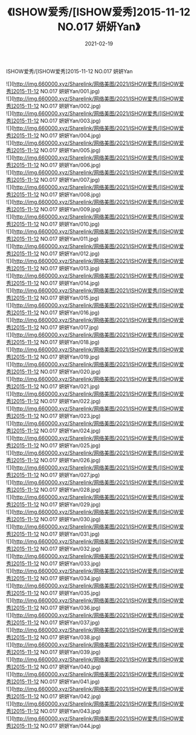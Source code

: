 ﻿---
layout: post
title:  《ISHOW爱秀/[ISHOW爱秀]2015-11-12 NO.017 妍妍Yan》
date:   2021-02-19
img: http://img.660000.xyz/Sharelink/网络美图/2021/ISHOW爱秀/[ISHOW爱秀]2015-11-12 NO.017 妍妍Yan/000.jpg
categories: [美女, 清纯, 唯美]
---

ISHOW爱秀/[ISHOW爱秀]2015-11-12 NO.017 妍妍Yan

 ![](http://img.660000.xyz/Sharelink/网络美图/2021/ISHOW爱秀/[ISHOW爱秀]2015-11-12 NO.017 妍妍Yan/001.jpg) <br>![](http://img.660000.xyz/Sharelink/网络美图/2021/ISHOW爱秀/[ISHOW爱秀]2015-11-12 NO.017 妍妍Yan/002.jpg) <br>![](http://img.660000.xyz/Sharelink/网络美图/2021/ISHOW爱秀/[ISHOW爱秀]2015-11-12 NO.017 妍妍Yan/003.jpg) <br>![](http://img.660000.xyz/Sharelink/网络美图/2021/ISHOW爱秀/[ISHOW爱秀]2015-11-12 NO.017 妍妍Yan/004.jpg) <br>![](http://img.660000.xyz/Sharelink/网络美图/2021/ISHOW爱秀/[ISHOW爱秀]2015-11-12 NO.017 妍妍Yan/005.jpg) <br>![](http://img.660000.xyz/Sharelink/网络美图/2021/ISHOW爱秀/[ISHOW爱秀]2015-11-12 NO.017 妍妍Yan/006.jpg) <br>![](http://img.660000.xyz/Sharelink/网络美图/2021/ISHOW爱秀/[ISHOW爱秀]2015-11-12 NO.017 妍妍Yan/007.jpg) <br>![](http://img.660000.xyz/Sharelink/网络美图/2021/ISHOW爱秀/[ISHOW爱秀]2015-11-12 NO.017 妍妍Yan/008.jpg) <br>![](http://img.660000.xyz/Sharelink/网络美图/2021/ISHOW爱秀/[ISHOW爱秀]2015-11-12 NO.017 妍妍Yan/009.jpg) <br>![](http://img.660000.xyz/Sharelink/网络美图/2021/ISHOW爱秀/[ISHOW爱秀]2015-11-12 NO.017 妍妍Yan/010.jpg) <br>![](http://img.660000.xyz/Sharelink/网络美图/2021/ISHOW爱秀/[ISHOW爱秀]2015-11-12 NO.017 妍妍Yan/011.jpg) <br>![](http://img.660000.xyz/Sharelink/网络美图/2021/ISHOW爱秀/[ISHOW爱秀]2015-11-12 NO.017 妍妍Yan/012.jpg) <br>![](http://img.660000.xyz/Sharelink/网络美图/2021/ISHOW爱秀/[ISHOW爱秀]2015-11-12 NO.017 妍妍Yan/013.jpg) <br>![](http://img.660000.xyz/Sharelink/网络美图/2021/ISHOW爱秀/[ISHOW爱秀]2015-11-12 NO.017 妍妍Yan/014.jpg) <br>![](http://img.660000.xyz/Sharelink/网络美图/2021/ISHOW爱秀/[ISHOW爱秀]2015-11-12 NO.017 妍妍Yan/015.jpg) <br>![](http://img.660000.xyz/Sharelink/网络美图/2021/ISHOW爱秀/[ISHOW爱秀]2015-11-12 NO.017 妍妍Yan/016.jpg) <br>![](http://img.660000.xyz/Sharelink/网络美图/2021/ISHOW爱秀/[ISHOW爱秀]2015-11-12 NO.017 妍妍Yan/017.jpg) <br>![](http://img.660000.xyz/Sharelink/网络美图/2021/ISHOW爱秀/[ISHOW爱秀]2015-11-12 NO.017 妍妍Yan/018.jpg) <br>![](http://img.660000.xyz/Sharelink/网络美图/2021/ISHOW爱秀/[ISHOW爱秀]2015-11-12 NO.017 妍妍Yan/019.jpg) <br>![](http://img.660000.xyz/Sharelink/网络美图/2021/ISHOW爱秀/[ISHOW爱秀]2015-11-12 NO.017 妍妍Yan/020.jpg) <br>![](http://img.660000.xyz/Sharelink/网络美图/2021/ISHOW爱秀/[ISHOW爱秀]2015-11-12 NO.017 妍妍Yan/021.jpg) <br>![](http://img.660000.xyz/Sharelink/网络美图/2021/ISHOW爱秀/[ISHOW爱秀]2015-11-12 NO.017 妍妍Yan/022.jpg) <br>![](http://img.660000.xyz/Sharelink/网络美图/2021/ISHOW爱秀/[ISHOW爱秀]2015-11-12 NO.017 妍妍Yan/023.jpg) <br>![](http://img.660000.xyz/Sharelink/网络美图/2021/ISHOW爱秀/[ISHOW爱秀]2015-11-12 NO.017 妍妍Yan/024.jpg) <br>![](http://img.660000.xyz/Sharelink/网络美图/2021/ISHOW爱秀/[ISHOW爱秀]2015-11-12 NO.017 妍妍Yan/025.jpg) <br>![](http://img.660000.xyz/Sharelink/网络美图/2021/ISHOW爱秀/[ISHOW爱秀]2015-11-12 NO.017 妍妍Yan/026.jpg) <br>![](http://img.660000.xyz/Sharelink/网络美图/2021/ISHOW爱秀/[ISHOW爱秀]2015-11-12 NO.017 妍妍Yan/027.jpg) <br>![](http://img.660000.xyz/Sharelink/网络美图/2021/ISHOW爱秀/[ISHOW爱秀]2015-11-12 NO.017 妍妍Yan/028.jpg) <br>![](http://img.660000.xyz/Sharelink/网络美图/2021/ISHOW爱秀/[ISHOW爱秀]2015-11-12 NO.017 妍妍Yan/029.jpg) <br>![](http://img.660000.xyz/Sharelink/网络美图/2021/ISHOW爱秀/[ISHOW爱秀]2015-11-12 NO.017 妍妍Yan/030.jpg) <br>![](http://img.660000.xyz/Sharelink/网络美图/2021/ISHOW爱秀/[ISHOW爱秀]2015-11-12 NO.017 妍妍Yan/031.jpg) <br>![](http://img.660000.xyz/Sharelink/网络美图/2021/ISHOW爱秀/[ISHOW爱秀]2015-11-12 NO.017 妍妍Yan/032.jpg) <br>![](http://img.660000.xyz/Sharelink/网络美图/2021/ISHOW爱秀/[ISHOW爱秀]2015-11-12 NO.017 妍妍Yan/033.jpg) <br>![](http://img.660000.xyz/Sharelink/网络美图/2021/ISHOW爱秀/[ISHOW爱秀]2015-11-12 NO.017 妍妍Yan/034.jpg) <br>![](http://img.660000.xyz/Sharelink/网络美图/2021/ISHOW爱秀/[ISHOW爱秀]2015-11-12 NO.017 妍妍Yan/035.jpg) <br>![](http://img.660000.xyz/Sharelink/网络美图/2021/ISHOW爱秀/[ISHOW爱秀]2015-11-12 NO.017 妍妍Yan/036.jpg) <br>![](http://img.660000.xyz/Sharelink/网络美图/2021/ISHOW爱秀/[ISHOW爱秀]2015-11-12 NO.017 妍妍Yan/037.jpg) <br>![](http://img.660000.xyz/Sharelink/网络美图/2021/ISHOW爱秀/[ISHOW爱秀]2015-11-12 NO.017 妍妍Yan/038.jpg) <br>![](http://img.660000.xyz/Sharelink/网络美图/2021/ISHOW爱秀/[ISHOW爱秀]2015-11-12 NO.017 妍妍Yan/039.jpg) <br>![](http://img.660000.xyz/Sharelink/网络美图/2021/ISHOW爱秀/[ISHOW爱秀]2015-11-12 NO.017 妍妍Yan/040.jpg) <br>![](http://img.660000.xyz/Sharelink/网络美图/2021/ISHOW爱秀/[ISHOW爱秀]2015-11-12 NO.017 妍妍Yan/041.jpg) <br>![](http://img.660000.xyz/Sharelink/网络美图/2021/ISHOW爱秀/[ISHOW爱秀]2015-11-12 NO.017 妍妍Yan/042.jpg) <br>![](http://img.660000.xyz/Sharelink/网络美图/2021/ISHOW爱秀/[ISHOW爱秀]2015-11-12 NO.017 妍妍Yan/043.jpg) <br>![](http://img.660000.xyz/Sharelink/网络美图/2021/ISHOW爱秀/[ISHOW爱秀]2015-11-12 NO.017 妍妍Yan/044.jpg) <br>